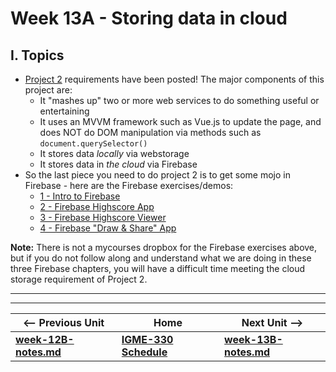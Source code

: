 # Week 13A - Storing data in cloud

## I. Topics
- [Project 2](../projects/project-2.md) requirements have been posted! The major components of this project are:
  - It "mashes up" two or more web services to do something useful or entertaining
  - It uses an MVVM framework such as Vue.js to update the page, and does NOT do DOM manipulation via methods such as `document.querySelector()`
  - It stores data *locally* via webstorage
  - It stores data in *the cloud* via Firebase
- So the last piece you need to do project 2 is to get some mojo in Firebase - here are the Firebase exercises/demos:
  - [1 - Intro to Firebase](https://github.com/tonethar/IGME-330-Master/blob/master/notes/firebase-1.md)
  - [2 - Firebase Highscore App](https://github.com/tonethar/IGME-330-Master/blob/master/notes/firebase-2.md)
  - [3 - Firebase Highscore Viewer](https://github.com/tonethar/IGME-330-Master/blob/master/notes/firebase-3.md)
  - [4 - Firebase "Draw & Share" App](https://github.com/tonethar/IGME-330-Master/blob/master/notes/firebase-4.md)
  
**Note:** There is not a mycourses dropbox for the Firebase exercises above, but if you do not follow along and understand what we are doing in these three Firebase chapters, you will have a difficult time meeting the cloud storage requirement of Project 2. 



<hr><hr>

| <-- Previous Unit | Home | Next Unit -->
| --- | --- | --- 
| [**week-12B-notes.md**](week-12B-notes.md)     |  [**IGME-330 Schedule**](../schedule.md) | [**week-13B-notes.md**](week-13B-notes.md)
